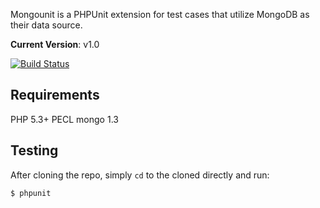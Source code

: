 Mongounit is a PHPUnit extension for test cases that utilize MongoDB as their data source.

__Current Version__: v1.0

[![Build Status](https://secure.travis-ci.org/zumba/mongounit.png)](http://travis-ci.org/zumba/mongounit)

## Requirements

PHP 5.3+
PECL mongo 1.3

## Testing

After cloning the repo, simply `cd` to the cloned directly and run:

```shell
$ phpunit
```
